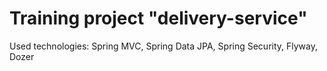 # Training project "delivery-service"

Used technologies:
Spring MVC, 
Spring Data JPA, 
Spring Security, 
Flyway, 
Dozer
